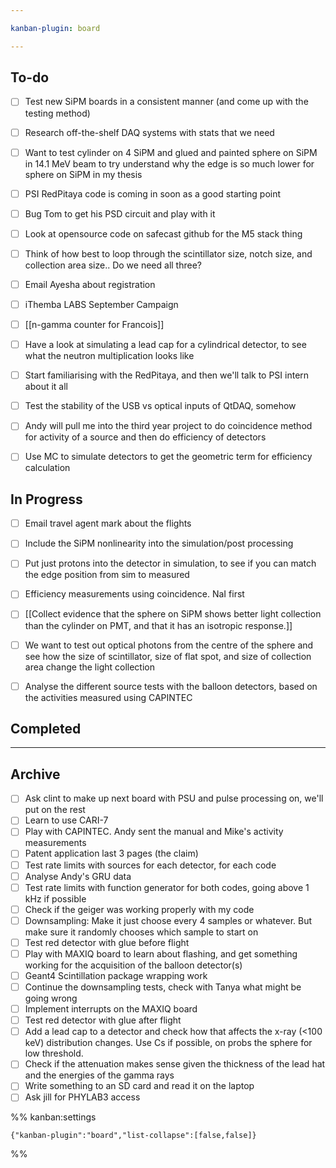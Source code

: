 ```yaml
---

kanban-plugin: board

---
```


## To-do

- [ ] Test new SiPM boards in a consistent manner (and come up with the testing method)
- [ ] Research off-the-shelf DAQ systems with stats that we need
- [ ] Want to test cylinder on 4 SiPM and glued and painted sphere on SiPM in 14.1 MeV beam to try understand why the edge is so much lower for sphere on SiPM in my thesis
- [ ] PSI RedPitaya code is coming in soon as a good starting point
- [ ] Bug Tom to get his PSD circuit and play with it
- [ ] Look at opensource code on safecast github for the M5 stack thing
- [ ] Think of how best to loop through the scintillator size, notch size, and collection area size.. Do we need all three?
- [ ] Email Ayesha about registration
- [ ] iThemba LABS September Campaign
- [ ] [[n-gamma counter for Francois]]
- [ ] Have a look at simulating a lead cap for a cylindrical detector, to see what the neutron multiplication looks like
- [ ] Start familiarising with the RedPitaya, and then we'll talk to PSI intern about it all
- [ ] Test the stability of the USB vs optical inputs of QtDAQ, somehow
- [ ] Andy will pull me into the third year project to do coincidence method for activity of a source and then do efficiency of detectors
- [ ] Use MC to simulate detectors to get the geometric term for efficiency calculation


## In Progress

- [ ] Email travel agent mark about the flights
- [ ] Include the SiPM nonlinearity into the simulation/post processing
- [ ] Put just protons into the detector in simulation, to see if you can match the edge position from sim to measured
- [ ] Efficiency measurements using coincidence. NaI first
- [ ] [[Collect evidence that the sphere on SiPM shows better light collection than the cylinder on PMT, and that it has an isotropic response.]]
- [ ] We want to test out optical photons from the centre of the sphere and see how the size of scintillator, size of flat spot, and size of collection area change the light collection
- [ ] Analyse the different source tests with the balloon detectors, based on the activities measured using CAPINTEC


## Completed



***

## Archive

- [ ] Ask clint to make up next board with PSU and pulse processing on, we'll put on the rest
- [ ] Learn to use CARI-7
- [ ] Play with CAPINTEC. Andy sent the manual and Mike's activity measurements
- [ ] Patent application last 3 pages (the claim)
- [ ] Test rate limits with sources for each detector, for each code
- [ ] Analyse Andy's GRU data
- [ ] Test rate limits with function generator for both codes, going above 1 kHz if possible
- [ ] Check if the geiger was working properly with my code
- [ ] Downsampling: Make it just choose every 4 samples or whatever. But make sure it randomly chooses which sample to start on
- [ ] Test red detector with glue before flight
- [ ] Play with MAXIQ board to learn about flashing, and get something working for the acquisition of the balloon detector(s)
- [ ] Geant4 Scintillation package wrapping work
- [ ] Continue the downsampling tests, check with Tanya what might be going wrong
- [ ] Implement interrupts on the MAXIQ board
- [ ] Test red detector with glue after flight
- [ ] Add a lead cap to a detector and check how that affects the x-ray (<100 keV) distribution changes. Use Cs if possible, on probs the sphere for low threshold.
- [ ] Check if the attenuation makes sense given the thickness of the lead hat and the energies of the gamma rays
- [ ] Write something to an SD card and read it on the laptop
- [ ] Ask jill for PHYLAB3 access

%% kanban:settings
```
{"kanban-plugin":"board","list-collapse":[false,false]}
```
%%